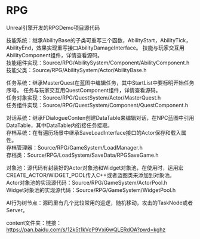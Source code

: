 # RPG

Unreal引擎开发的RPGDemo项目源代码


技能系统：继承AbilityBase的子类可重写三个函数，AbilityStart，AbilityTick，AbilityEnd，效果实现重写接口AbilityDamageInterface。
	技能与玩家交互用AbilityComponent组件，详情查看源码。  
技能组件实现：Source/RPG/AbilitySystem/Component/AbilityComponent.h  
技能父类：Source/RPG/AbilitySystem/Actor/AbilityBase.h  


任务系统：继承MasterQuest在蓝图中编辑任务，其中StartList中要标明开始任务序号。
	任务与玩家交互用QuestComponent组件，详情查看源码。  
任务对象实现：Source/RPG/QuestSystem/Actor/MasterQuest.h  
任务组件实现：Source/RPG/QuestSystem/Component/QuestComponent.h  


对话系统：继承FDialogueConten创建DataTable来编辑对话，在NPC蓝图中引用DataTable，其中DataTable内衔接任务接取。  
存档系统：在有遍历场景中继承SaveLoadInterface接口的Actor保存和载入属性。  
存档管理器：Source/RPG/GameSystem/LoadManager.h  
存档类：Source/RPG/LoadSystem/SaveData/RPGSaveGame.h  

对象池：源代码有封装好的Actor对象池和Widget对象池，在使用时，运用宏CREATE_ACTOR/WIDGET_POOL传入C++或者蓝图类来添加到对象池。  
Actor对象池的实现源代码：Source/RPG/GameSystem/ActorPool.h  
Widget对象池的实现源代码：Source/RPG/GameSystem/WidgetPool.h  

AI行为树节点：源码里有几个比较常用的巡逻，随机移动，攻击的TaskNode或者Server。  

content文件夹：链接：https://pan.baidu.com/s/12k5t1kVcP9Vxi6wQLERdOA?pwd=kghz
